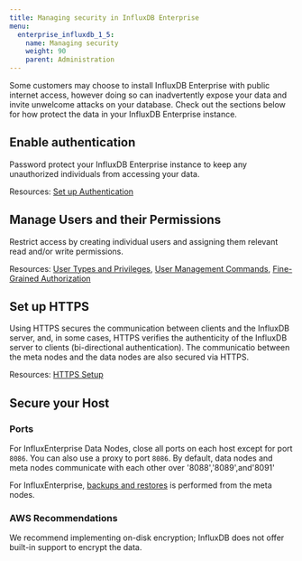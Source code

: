 ```yaml
---
title: Managing security in InfluxDB Enterprise
menu:
  enterprise_influxdb_1_5:
    name: Managing security
    weight: 90
    parent: Administration
---
```


Some customers may choose to install InfluxDB Enterprise with public internet access, however
doing so can inadvertently expose your data and invite unwelcome attacks on your database.
Check out the sections below for how protect the data in your InfluxDB Enterprise instance.

## Enable authentication

Password protect your InfluxDB Enterprise instance to keep any unauthorized individuals
from accessing your data.

Resources:
[Set up Authentication](/influxdb/v1.5/query_language/authentication_and_authorization/#set-up-authentication)

## Manage Users and their Permissions

Restrict access by creating individual users and assigning them relevant
read and/or write permissions.

Resources:
[User Types and Privileges](/influxdb/v1.5/query_language/authentication_and_authorization/#user-types-and-privileges),
[User Management Commands](/influxdb/v1.5/query_language/authentication_and_authorization/#user-management-commands),
[Fine-Grained Authorization](/enterprise_influxdb/v1.5/guides/fine-grained-authorization/)

## Set up HTTPS

Using HTTPS secures the communication between clients and the InfluxDB server, and, in
some cases, HTTPS verifies the authenticity of the InfluxDB server to clients (bi-directional authentication).
The communicatio between the meta nodes and the data nodes are also secured via HTTPS.

Resources:
[HTTPS Setup](/enterprise_influxdb/v1.5/guides/https_setup/)

## Secure your Host

### Ports
For InfluxEnterprise Data Nodes, close all ports on each host except for port `8086`.
You can also use a proxy to port `8086`.  By default, data nodes and meta nodes communicate with each other over '8088','8089',and'8091'

For InfluxEnterprise, [backups and restores](/enterprise_influxdb/v1.5/guides/backup-and-restore/) is performed from the meta nodes.


### AWS Recommendations

We recommend implementing on-disk encryption; InfluxDB does not offer built-in support to encrypt the data.
